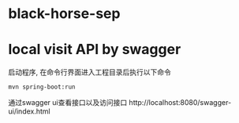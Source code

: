 # black-horse-sep

# local visit API by swagger
启动程序, 在命令行界面进入工程目录后执行以下命令
```shell
mvn spring-boot:run
```

通过swagger ui查看接口以及访问接口 http://localhost:8080/swagger-ui/index.html